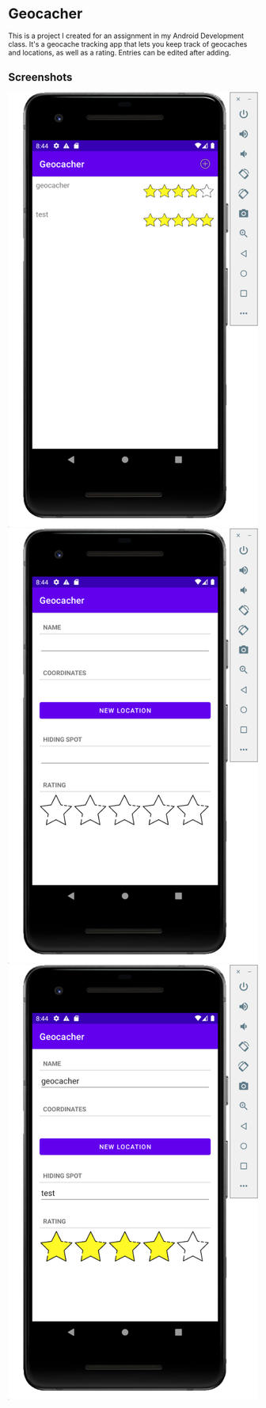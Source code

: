 # Geocacher

This is a project I created for an assignment in my Android Development class. It's a geocache tracking app that lets you keep track of geocaches and locations, as well as a rating. Entries can be edited after adding.

## Screenshots

![list view](./list.png)
![new cache](./new.png)
![edit view](./edit.png)